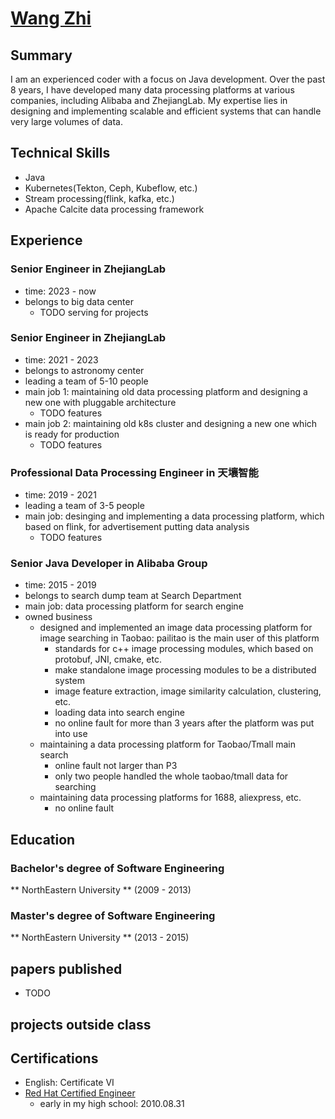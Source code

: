 # [Wang Zhi](ben.wangz@foxmail.com)

## Summary
I am an experienced coder with a focus on Java development. Over the past 8 years, I have developed many data processing platforms at various companies, including Alibaba and ZhejiangLab. My expertise lies in designing and implementing scalable and efficient systems that can handle very large volumes of data.

## Technical Skills

* Java
* Kubernetes(Tekton, Ceph, Kubeflow, etc.)
* Stream processing(flink, kafka, etc.)
* Apache Calcite data processing framework

## Experience
### Senior Engineer in ZhejiangLab
* time: 2023 - now
* belongs to big data center
    + TODO serving for projects

### Senior Engineer in ZhejiangLab
* time: 2021 - 2023
* belongs to astronomy center
* leading a team of 5-10 people
* main job 1: maintaining old data processing platform and designing a new one with pluggable architecture
    + TODO features
* main job 2: maintaining old k8s cluster and designing a new one which is ready for production
    + TODO features

### Professional Data Processing Engineer in 天壤智能
* time: 2019 - 2021
* leading a team of 3-5 people
* main job: desinging and implementing a data processing platform, which based on flink, for advertisement putting data analysis
    + TODO features

### Senior Java Developer in Alibaba Group
* time: 2015 - 2019
* belongs to search dump team at Search Department
* main job: data processing platform for search engine
* owned business
    + designed and implemented an image data processing platform for image searching in Taobao: pailitao is the main user of this platform
        * standards for c++ image processing modules, which based on protobuf, JNI, cmake, etc.
        * make standalone image processing modules to be a distributed system
        * image feature extraction, image similarity calculation, clustering, etc.
        * loading data into search engine
        * no online fault for more than 3 years after the platform was put into use
    + maintaining a data processing platform for Taobao/Tmall main search
        * online fault not larger than P3
        * only two people handled the whole taobao/tmall data for searching
    + maintaining data processing platforms for 1688, aliexpress, etc.
        * no online fault

## Education

### Bachelor's degree of Software Engineering
** NorthEastern University ** (2009 - 2013)

### Master's degree of Software Engineering
** NorthEastern University ** (2013 - 2015)

## papers published
* TODO

## projects outside class

## Certifications

* English: Certificate VI
* [Red Hat Certified Engineer](Zhi_Wang_RHCE.pdf)
    + early in my high school: 2010.08.31
